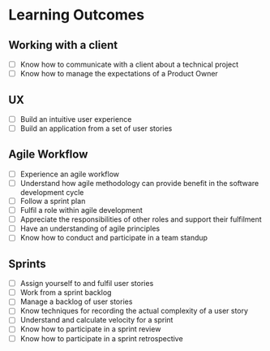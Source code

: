 # Learning Outcomes

## Working with a client

- [ ] Know how to communicate with a client about a technical project
- [ ] Know how to manage the expectations of a Product Owner

## UX

- [ ] Build an intuitive user experience
- [ ] Build an application from a set of user stories

## Agile Workflow

- [ ] Experience an agile workflow
- [ ] Understand how agile methodology can provide benefit in the software development cycle
- [ ] Follow a sprint plan
- [ ] Fulfil a role within agile development
- [ ] Appreciate the responsibilities of other roles and support their fulfilment
- [ ] Have an understanding of agile principles
- [ ] Know how to conduct and participate in a team standup

## Sprints

- [ ] Assign yourself to and fulfil user stories
- [ ] Work from a sprint backlog
- [ ] Manage a backlog of user stories
- [ ] Know techniques for recording the actual complexity of a user story
- [ ] Understand and calculate velocity for a sprint
- [ ] Know how to participate in a sprint review
- [ ] Know how to participate in a sprint retrospective
